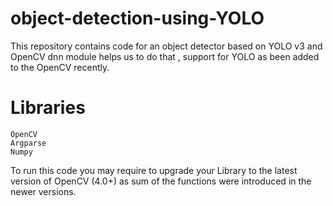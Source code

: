 # object-detection-using-YOLO
This repository contains code for an object detector based on YOLO v3 and OpenCV dnn module helps us to do that , support for YOLO as been added to the OpenCV recently.
# Libraries 
```
OpenCV
Argparse
Numpy
```

To run this code you may require to upgrade your Library to the latest version of OpenCV (4.0+) as sum of the functions were introduced in the newer versions.
